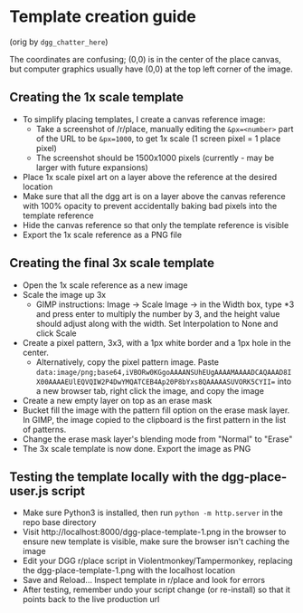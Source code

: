 # Template creation guide

(orig by `dgg_chatter_here`)

The coordinates are confusing; (0,0) is in the center of the place canvas, but computer graphics usually have (0,0) at the top left corner of the image.

## Creating the 1x scale template

 - To simplify placing templates, I create a canvas reference image:
   - Take a screenshot of /r/place, manually editing the `&px=<number>` part of the URL to be `&px=1000`, to get 1x scale (1 screen pixel = 1 place pixel)
   - The screenshot should be 1500x1000 pixels (currently - may be larger with future expansions)
 - Place 1x scale pixel art on a layer above the reference at the desired location
 - Make sure that all the dgg art is on a layer above the canvas reference with 100% opacity to prevent accidentally baking bad pixels into the template reference
 - Hide the canvas reference so that only the template reference is visible
 - Export the 1x scale reference as a PNG file
  
## Creating the final 3x scale template

 - Open the 1x scale reference as a new image
 - Scale the image up 3x
   - GIMP instructions: Image -> Scale Image -> in the Width box, type *3 and press enter to multiply the number by 3, and the height value should adjust along with the width. Set Interpolation to None and click Scale
 - Create a pixel pattern, 3x3, with a 1px white border and a 1px hole in the center.
   - Alternatively, copy the pixel pattern image. Paste `data:image/png;base64,iVBORw0KGgoAAAANSUhEUgAAAAMAAAADCAQAAAD8IX00AAAAEUlEQVQIW2P4DwYMQATCEB4Ap20P8bYxs8QAAAAASUVORK5CYII=` into a new browser tab, right click the image, and copy the image
 - Create a new empty layer on top as an erase mask
 - Bucket fill the image with the pattern fill option on the erase mask layer. In GIMP, the image copied to the clipboard is the first pattern in the list of patterns.
 - Change the erase mask layer's blending mode from "Normal" to "Erase"
 - The 3x scale template is now done. Export the image as PNG

## Testing the template locally with the dgg-place-user.js script
  - Make sure Python3 is installed, then run `python -m http.server` in the repo base directory
  - Visit http://localhost:8000/dgg-place-template-1.png in the browser to ensure new template is visible, make sure the browser isn't caching the image
  - Edit your DGG r/place script in Violentmonkey/Tampermonkey, replacing the dgg-place-template-1.png with the localhost location
  - Save and Reload... Inspect template in r/place and look for errors
  - After testing, remember undo your script change (or re-install) so that it points back to the live production url